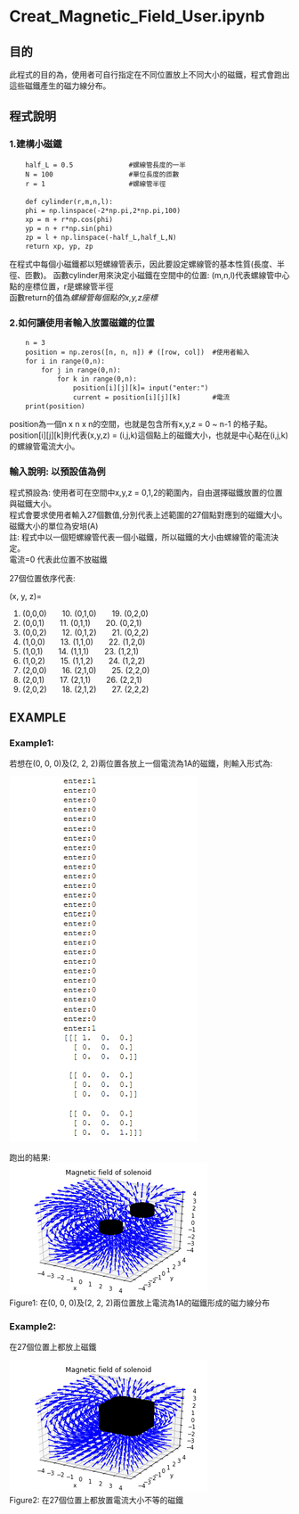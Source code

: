 # Creat_Magnetic_Field_User.ipynb #
## 目的 ##
此程式的目的為，使用者可自行指定在不同位置放上不同大小的磁鐵，程式會跑出這些磁鐵產生的磁力線分布。

## 程式說明 ##
### 1.建構小磁鐵 ###
```
    half_L = 0.5              #螺線管長度的一半
    N = 100                   #單位長度的匝數
    r = 1                     #螺線管半徑   
       
    def cylinder(r,m,n,l):    
    phi = np.linspace(-2*np.pi,2*np.pi,100)
    xp = m + r*np.cos(phi)
    yp = n + r*np.sin(phi)
    zp = l + np.linspace(-half_L,half_L,N)
    return xp, yp, zp
```   
在程式中每個小磁鐵都以短螺線管表示，因此要設定螺線管的基本性質(長度、半徑、匝數)。
函數cylinder用來決定小磁鐵在空間中的位置:
(m,n,l)代表螺線管中心點的座標位置，r是螺線管半徑   
函數return的值為*螺線管每個點的x,y,z座標*   
   
### 2.如何讓使用者輸入放置磁鐵的位置 ###
```
    n = 3
    position = np.zeros([n, n, n]) # ([row, col])  #使用者輸入
    for i in range(0,n):
        for j in range(0,n):
            for k in range(0,n):
                position[i][j][k]= input("enter:")
                current = position[i][j][k]        #電流
    print(position)
```
position為一個n x n x n的空間，也就是包含所有x,y,z = 0 ~ n-1 的格子點。   
position[i][j][k]則代表(x,y,z) = (i,j,k)這個點上的磁鐵大小，也就是中心點在(i,j,k)的螺線管電流大小。 
   
### 輸入說明: 以預設值為例 ###
程式預設為: 使用者可在空間中x,y,z = 0,1,2的範圍內，自由選擇磁鐵放置的位置與磁鐵大小。   
程式會要求使用者輸入27個數值,分別代表上述範圍的27個點對應到的磁鐵大小。   
磁鐵大小的單位為安培(A)   
註: 程式中以一個短螺線管代表一個小磁鐵，所以磁鐵的大小由螺線管的電流決定。   
    電流=0 代表此位置不放磁鐵

27個位置依序代表:   

(x, y, z)=   
1. (0,0,0) &nbsp; &nbsp; &nbsp; 10. (0,1,0) &nbsp; &nbsp; &nbsp; 19. (0,2,0)   
2. (0,0,1) &nbsp; &nbsp; &nbsp; 11. (0,1,1) &nbsp; &nbsp; &nbsp; 20. (0,2,1)   
3. (0,0,2) &nbsp; &nbsp; &nbsp; 12. (0,1,2) &nbsp; &nbsp; &nbsp; 21. (0,2,2)   
4. (1,0,0) &nbsp; &nbsp; &nbsp; 13. (1,1,0) &nbsp; &nbsp; &nbsp; 22. (1,2,0)   
5. (1,0,1) &nbsp; &nbsp; &nbsp; 14. (1,1,1) &nbsp; &nbsp; &nbsp; 23. (1,2,1)   
6. (1,0,2) &nbsp; &nbsp; &nbsp; 15. (1,1,2) &nbsp; &nbsp; &nbsp; 24. (1,2,2)   
7. (2,0,0) &nbsp; &nbsp; &nbsp; 16. (2,1,0) &nbsp; &nbsp; &nbsp; 25. (2,2,0)   
8. (2,0,1) &nbsp; &nbsp; &nbsp; 17. (2,1,1) &nbsp; &nbsp; &nbsp; 26. (2,2,1)   
9. (2,0,2) &nbsp; &nbsp; &nbsp; 18. (2,1,2) &nbsp; &nbsp; &nbsp; 27. (2,2,2)   


## EXAMPLE ##  
### Example1: ###
若想在(0, 0, 0)及(2, 2, 2)兩位置各放上一個電流為1A的磁鐵，則輸入形式為:   
      
![Alt text](https://raw.githubusercontent.com/ShihPingLai/Group-9/master/B_Field/%E8%BC%B8%E5%85%A5%E8%AA%AA%E6%98%8E.png "figure1")   
   
跑出的結果:    
![Alt text](https://raw.githubusercontent.com/ShihPingLai/Group-9/master/B_Field/figure1.png "figure1")   
Figure1: 在(0, 0, 0)及(2, 2, 2)兩位置放上電流為1A的磁鐵形成的磁力線分布  
   
### Example2: ###
在27個位置上都放上磁鐵   
   
![Alt text](https://raw.githubusercontent.com/ShihPingLai/Group-9/master/B_Field/figure2.png "figure2")     
Figure2: 在27個位置上都放置電流大小不等的磁鐵   


